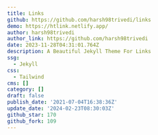 ```yaml
---
title: Links
github: https://github.com/harsh98trivedi/links
demo: https://htlink.netlify.app/
author: harsh98trivedi
author_link: https://github.com/harsh98trivedi
date: 2023-11-28T04:31:01.764Z
description: A Beautiful Jekyll Theme For Links
ssg:
  - Jekyll
css:
  - Tailwind
cms: []
category: []
draft: false
publish_date: '2021-07-04T16:38:36Z'
update_date: '2024-02-23T08:30:03Z'
github_star: 170
github_fork: 109
---
```

